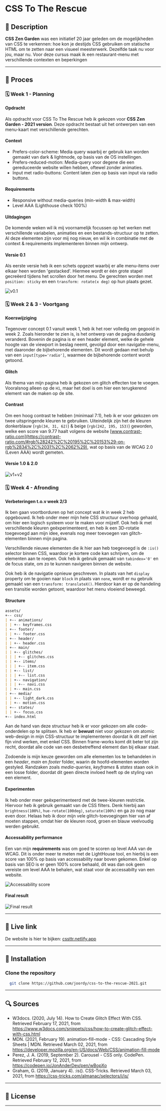 # **CSS To The Rescue**

## 🔦 **Description**

**CSS Zen Garden** was een initiatief 20 jaar geleden om de mogelijkheden van CSS te verkennen: hoe kon je destijds CSS gebruiken om statische HTML om te zetten naar een visueel meesterwerk. Dezelfde taak nu voor jou, maar nu. Voor deze cursus maak ik een restaurant-menu met verschillende contexten en beperkingen

---

## 📄 **Proces**

### 🗓️ **Week 1 - Planning**

#### **Opdracht**

Als opdracht voor CSS To The Rescue heb ik gekozen voor **CSS Zen Garden - 2021 version**. Deze opdracht bestaat uit het ontwerpen van een menu-kaart met verschillende gerechten.

#### **Context**

- Prefers-color-scheme: Media query waarbij er gebruik kan worden gemaakt van dark & lightmode, op basis van de OS instellingen.
- Prefers-reduced-motion: Media-query voor degene die een gereduceerde website willen hebben, oftewel zonder animaties.
- Input met radio-buttons: Content laten zien op basis van input via radio buttons.

#### **Requirements**

- Responsive without media-queries (min-width & max-width)
- Level AAA (Lighthouse check 100%)

#### **Uitdagingen**

De komende weken wil ik mij voornamelijk focussen op het werken met verschillende variabelen, animaties en een bestands-structuur op te zetten. Al deze elementen zijn voor mij nog nieuw, en wil ik in combinatie met de context & requirements implementeren binnen mijn ontwerp.

#### **Versie 0.1**

Als eerste versie heb ik een schets opgezet waarbij er alle menu-items over elkaar heen worden 'gestacked'. Hiermee wordt er één grote stapel gecreëerd tijdens het scrollen door het menu. De gerechten worden met `position: sticky` en een `transform: rotate(x deg)` op hun plaats gezet.

![v0.1](https://user-images.githubusercontent.com/48051912/109819840-c0d10700-7c34-11eb-9ad9-5e9c51a1bba8.png)

<!-- Welke opdracht ga je doen en voor welke opties kies je qua uitwerking.
Met welke CSS-technieken ga je als eerste aan de slag.
Waar liggen je (grootste) uitdagingen.
Neem schets(en) van je ontwerp op.
Maak wellicht ook al een eerste breakdown-schets. -->

### 🗓️ **Week 2 & 3 - Voortgang**

#### **Koerswijziging**

Tegenover concept 0.1 vanuit week 1, heb ik het roer volledig om gegooid in week 2. Zoals hieronder te zien is, is het ontwerp van de pagina dusdanig veranderd. Bovenin de pagina is er een header element, welke de gehele hoogte van de viewport in beslag neemt, gevolgd door een navigatie-menu, met daaronder de bijbehorende elementen. Dit wordt gedaan met behulp van een `input[type='radio']`, waarmee de bijbehorende content wordt getoond.

#### **Glitch**

Als thema van mijn pagina heb ik gekozen om glitch effecten toe te voegen. Vooralsnog alleen op de `H1`, maar het doel is om hier een terugkerend element van de maken op de site.

#### **Contrast**

Om een hoog contrast te hebben (minimaal 7:1), heb ik er voor gekozen om twee uitspringende kleuren te gebruiken. Uiteindelijk zijn het de kleuren donkerblauw (`rgb(34, 31, 62)`) & beige (`rgb(242, 195, 153)`) geworden, welke een score van 9.77 haalt volgens de website [www.contrast-ratio.com](https://contrast-ratio.com/#rgb%28242%2C%20195%2C%20153%29-on-rgb%2834%2C%2031%2C%2062%29), wat op basis van de WCAG 2.0 (Leven AAA) wordt gemeten.

#### **Versie 1.0 & 2.0**

![v1+v2](https://user-images.githubusercontent.com/48051912/109824293-fb3ca300-7c38-11eb-8caa-9dc6a23bc94c.png)

<!-- Laat je voortgang zien ('praatje met plaatjes').
Wat ging er soepel en wat was lastig.
Welke experimenten heb je gedaan die die 'mislukt' zijn.
Heb je nieuwe inzichten hoe je de kracht CSS kunt benutten (of juist niet).
Neem wijzigingen aan je 1e plan op.
Waar liggen je (nieuwe) uitdagingen voor komende week. -->

### 🗓️ **Week 4 - Afronding**

<!-- Bespreek je eindresultaat. ('praatje met plaatjes').
Wat ging er soepel , wat was lastig en waar ben je trots op.
Welke experimenten heb je gedaan die die 'mislukt' zijn.
Heb je nieuwe inzichten hoe je de kracht CSS kunt benutten (of juist niet).
Waar wil je meer mee gaan doen. -->

#### **Verbeteringen t.o.v week 2/3**

Ik ben gaan voortborduren op het concept wat ik in week 2 heb opgebouwd. Ik heb onder meer mijn hele CSS structuur overhoop gehaald, om hier een logisch systeem voor te maken voor mijzelf. Ook heb ik met verschillende kleuren geëxperimenteerd, en heb ik een 3D-rotatie toegevoegd aan mijn idee, evenals nog meer toevoegen van glitch-elementen binnen mijn pagina.

Verschillende nieuwe elementen die ik hier aan heb toegevoegd is de `:is()` selector binnen CSS, waardoor je kortere code kan schrijven, om de elementen aan te roepen. Ook heb ik gebruik gemaakt van `tabindex='0'` en de focus state, om zo te kunnen navigeren binnen de website.

Ook heb ik de navigatie opnieuw geschreven. In plaats van het `display` property om te gooien naar `block` in plaats van `none`, wordt er nu gebruik gemaakt van een `transform: translateX()`. Hierdoor kan er op de handeling een transitie worden getoont, waardoor het menu vloeiend beweegd.

#### **Structure**

```md
assets/
+-- css/
| +-- animations/
| | +-- keyframes.css
| +-- footer/
| | +-- footer.css
| +-- header/
| | +-- header.css
| +-- main/
| | +-- glitches/
| | | +-- glitches.css
| | +-- items/
| | | +-- item.css
| | +-- list/
| | | +-- list.css
| | +-- navigation/
| | | +-- navi.css
| | +-- main.css
| +-- media/
| | +-- light_dark.css
| | +-- motion.css
| +-- states/
| | +-- focus.css
+-- index.html
```

Aan de hand van deze structuur heb ik er voor gekozen om alle code-onderdelen op te splitsen. Ik heb er **bewust** niet voor gekozen om atomic web-design in mijn CSS-structuur te implementeren doordat ik dit zelf niet fijn vind werken, met enkel CSS. Binnen frame-works komt dit beter tot zijn recht, doordat alle code van een desbetreffend element dan bij elkaar staat.

Zodoende is mijn keuze geworden om alle elementen los te behandelen in een _header_, _main_ en _footer_ folder, waarin de hoofd-elementen worden gestyled. Randzaken zoals _media-queries_, _keyframes_ & _states_ staan ook in een losse folder, doordat dit geen directe invloed heeft op de styling van een element.

#### **Experimenten**

Ik heb onder meer geëxperimenteerd met de twee-kleuren restrictie. Hiervoor heb ik gebruik gemaakt van de CSS filters. Denk hierbij aan `brightness(100%)`, `hue-rotate(100deg)`, `saturate(100%)` en ga zo nog maar even door. Helaas heb ik door mijn vele glitch-toevoegingen hier van af moeten stappen, omdat hier de kleuren rood, groen en blauw veelvoudig werden gebruikt.

#### **Accessability performance**

Een van mijn **requirements** was om goed te scoren op level AAA van de WCAG. Dit is onder meer te meten met de LightHouse tool, en hierbij is een score van 100% op basis van accessability naar boven gekomen. Enkel op basis van SEO is er geen 100% score behaald, dit was dan ook geen vereiste om level AAA te behalen, wat staat voor de accessabilty van een website.

![Accessability score](https://user-images.githubusercontent.com/48051912/109824991-ab121080-7c39-11eb-9e9f-a0aea1af85f3.png)

#### **Final result**

![Final result](https://user-images.githubusercontent.com/48051912/109820950-c4b15900-7c35-11eb-99c5-8872c37fe512.png)

---

## 🚀 **Live link**

De website is hier te bijken: [cssttr.netlify.app](https://cssttr.netlify.app/)

---

## 🔑 **Installation**

### **Clone the repository**

```bash
  git clone https://github.com/joordy/css-to-the-rescue-2021.git
```

---

## 🔍 **Sources**

- W3docs. (2020, July 14). How to Create Glitch Effect With CSS. Retrieved February 17, 2021, from https://www.w3docs.com/snippets/css/how-to-create-glitch-effect-with-css.html
- MDN. (2021, February 19). animation-fill-mode - CSS: Cascading Style Sheets | MDN. Retrieved March 02, 2021, from https://developer.mozilla.org/en-US/docs/Web/CSS/animation-fill-mode
- Perez, J. A. (2019, September 2). Carousel - CSS only. CodePen. Retrieved February 12, 2021, from https://codepen.io/JonAnderDev/pen/wBopXo
- Graham, G. (2019, January 4). :is(). CSS-Tricks. Retrieved March 03, 2021, from https://css-tricks.com/almanac/selectors/i/is/
<!-- - - Source (n.d.) Writer, Source. Retrieved February 01, 2020, from weblink -->

---

## 💽 **License**

---

<!-- https://codepen.io/ClementRoche/details/YQeQYJ  -->
<!-- # CSS To The Rescue

## 🔦 Description

**CSS Zen Garden** was an initiative 20 years ago to explore the possibilities of CSS: how can you use CSS to transform fixed HTML into a visual masterpiece at the time. The same task for you, but now. For this course, I create a restaurant menu with different contexts and restrictions

### Context



### Requirements

- Apply SVG in shapes, masks and filters
- Responsive without media-queries
- Level AAA (Lighthouse check 100%)

---

## ✍🏼 Sketches

![version_01 of idea's](https://user-images.githubusercontent.com/48051912/107026502-1556a300-67ab-11eb-8177-57ecc3afa11b.png)

---

## 📝 Breakdown

---

## 🚀 Live link

[www.cssttr.netlify.app](https://cssttr.netlify.app/)

---

## 📄 Proces

---

## Features

---

## 🔑 Installation

### Clone the repository

```bash
  git clone https://github.com/joordy/css-to-the-rescue-2021.git
```

---
